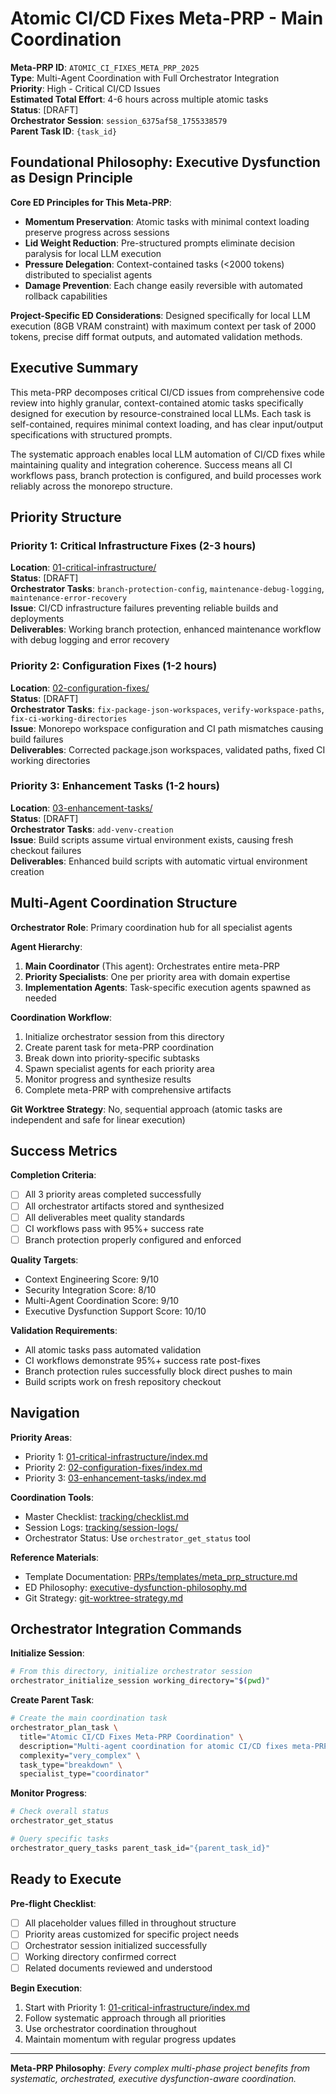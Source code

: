 # Atomic CI/CD Fixes Meta-PRP - Main Coordination

**Meta-PRP ID**: `ATOMIC_CI_FIXES_META_PRP_2025`  
**Type**: Multi-Agent Coordination with Full Orchestrator Integration  
**Priority**: High - Critical CI/CD Issues  
**Estimated Total Effort**: 4-6 hours across multiple atomic tasks  
**Status**: [DRAFT]  
**Orchestrator Session**: `session_6375af58_1755338579`  
**Parent Task ID**: `{task_id}`

## Foundational Philosophy: Executive Dysfunction as Design Principle

**Core ED Principles for This Meta-PRP**:

- **Momentum Preservation**: Atomic tasks with minimal context loading preserve progress across sessions
- **Lid Weight Reduction**: Pre-structured prompts eliminate decision paralysis for local LLM execution
- **Pressure Delegation**: Context-contained tasks (<2000 tokens) distributed to specialist agents
- **Damage Prevention**: Each change easily reversible with automated rollback capabilities

**Project-Specific ED Considerations**:
Designed specifically for local LLM execution (8GB VRAM constraint) with maximum context per task of 2000 tokens, precise diff format outputs, and automated validation methods.

## Executive Summary

This meta-PRP decomposes critical CI/CD issues from comprehensive code review into highly granular, context-contained atomic tasks specifically designed for execution by resource-constrained local LLMs. Each task is self-contained, requires minimal context loading, and has clear input/output specifications with structured prompts.

The systematic approach enables local LLM automation of CI/CD fixes while maintaining quality and integration coherence. Success means all CI workflows pass, branch protection is configured, and build processes work reliably across the monorepo structure.

## Priority Structure

### Priority 1: Critical Infrastructure Fixes (2-3 hours)

**Location**: [01-critical-infrastructure/](../01-critical-infrastructure/index.md)  
**Status**: [DRAFT]  
**Orchestrator Tasks**: `branch-protection-config`, `maintenance-debug-logging`, `maintenance-error-recovery`  
**Issue**: CI/CD infrastructure failures preventing reliable builds and deployments  
**Deliverables**: Working branch protection, enhanced maintenance workflow with debug logging and error recovery

### Priority 2: Configuration Fixes (1-2 hours)

**Location**: [02-configuration-fixes/](../02-configuration-fixes/index.md)  
**Status**: [DRAFT]  
**Orchestrator Tasks**: `fix-package-json-workspaces`, `verify-workspace-paths`, `fix-ci-working-directories`  
**Issue**: Monorepo workspace configuration and CI path mismatches causing build failures  
**Deliverables**: Corrected package.json workspaces, validated paths, fixed CI working directories

### Priority 3: Enhancement Tasks (1-2 hours)

**Location**: [03-enhancement-tasks/](../03-enhancement-tasks/index.md)  
**Status**: [DRAFT]  
**Orchestrator Tasks**: `add-venv-creation`  
**Issue**: Build scripts assume virtual environment exists, causing fresh checkout failures  
**Deliverables**: Enhanced build scripts with automatic virtual environment creation

## Multi-Agent Coordination Structure

**Orchestrator Role**: Primary coordination hub for all specialist agents

**Agent Hierarchy**:

1. **Main Coordinator** (This agent): Orchestrates entire meta-PRP
2. **Priority Specialists**: One per priority area with domain expertise
3. **Implementation Agents**: Task-specific execution agents spawned as needed

**Coordination Workflow**:

1. Initialize orchestrator session from this directory
2. Create parent task for meta-PRP coordination
3. Break down into priority-specific subtasks
4. Spawn specialist agents for each priority area
5. Monitor progress and synthesize results
6. Complete meta-PRP with comprehensive artifacts

**Git Worktree Strategy**: No, sequential approach (atomic tasks are independent and safe for linear execution)

## Success Metrics

**Completion Criteria**:

- [ ] All 3 priority areas completed successfully
- [ ] All orchestrator artifacts stored and synthesized
- [ ] All deliverables meet quality standards
- [ ] CI workflows pass with 95%+ success rate
- [ ] Branch protection properly configured and enforced

**Quality Targets**:

- Context Engineering Score: 9/10
- Security Integration Score: 8/10  
- Multi-Agent Coordination Score: 9/10
- Executive Dysfunction Support Score: 10/10

**Validation Requirements**:

- All atomic tasks pass automated validation
- CI workflows demonstrate 95%+ success rate post-fixes
- Branch protection rules successfully block direct pushes to main
- Build scripts work on fresh repository checkout

## Navigation

**Priority Areas**:

- Priority 1: [01-critical-infrastructure/index.md](../01-critical-infrastructure/index.md)
- Priority 2: [02-configuration-fixes/index.md](../02-configuration-fixes/index.md)
- Priority 3: [03-enhancement-tasks/index.md](../03-enhancement-tasks/index.md)

**Coordination Tools**:

- Master Checklist: [tracking/checklist.md](tracking/checklist.md)
- Session Logs: [tracking/session-logs/](tracking/session-logs/)
- Orchestrator Status: Use `orchestrator_get_status` tool

**Reference Materials**:

- Template Documentation: [PRPs/templates/meta_prp_structure.md](../../templates/meta_prp_structure.md)
- ED Philosophy: [executive-dysfunction-philosophy.md](../executive-dysfunction-philosophy.md)
- Git Strategy: [git-worktree-strategy.md](../git-worktree-strategy.md)

## Orchestrator Integration Commands

**Initialize Session**:

```bash
# From this directory, initialize orchestrator session
orchestrator_initialize_session working_directory="$(pwd)"
```

**Create Parent Task**:

```bash
# Create the main coordination task
orchestrator_plan_task \
  title="Atomic CI/CD Fixes Meta-PRP Coordination" \
  description="Multi-agent coordination for atomic CI/CD fixes meta-PRP execution" \
  complexity="very_complex" \
  task_type="breakdown" \
  specialist_type="coordinator"
```

**Monitor Progress**:

```bash
# Check overall status
orchestrator_get_status

# Query specific tasks
orchestrator_query_tasks parent_task_id="{parent_task_id}"
```

## Ready to Execute

**Pre-flight Checklist**:

- [ ] All placeholder values filled in throughout structure
- [ ] Priority areas customized for specific project needs  
- [ ] Orchestrator session initialized successfully
- [ ] Working directory confirmed correct
- [ ] Related documents reviewed and understood

**Begin Execution**:

1. Start with Priority 1: [01-critical-infrastructure/index.md](../01-critical-infrastructure/index.md)
2. Follow systematic approach through all priorities
3. Use orchestrator coordination throughout
4. Maintain momentum with regular progress updates

---

**Meta-PRP Philosophy**: *Every complex multi-phase project benefits from systematic, orchestrated, executive dysfunction-aware coordination.*
